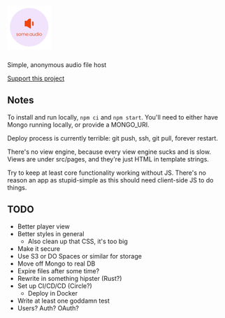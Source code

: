 # [![some.audio](./public/logo-small.png)](https://some.audio)

Simple, anonymous audio file host

[Support this project](https://paypal.me/zacanger)

## Notes

To install and run locally, `npm ci` and `npm start`. You'll need to either have
Mongo running locally, or provide a MONGO_URI.

Deploy process is currently terrible: git push, ssh, git pull, forever restart.

There's no view engine, because every view engine sucks and is slow. Views are
under src/pages, and they're just HTML in template strings.

Try to keep at least core functionality working without JS. There's no reason an
app as stupid-simple as this should need client-side JS to do things.

## TODO

* Better player view
* Better styles in general
  * Also clean up that CSS, it's too big
* Make it secure
* Use S3 or DO Spaces or similar for storage
* Move off Mongo to real DB
* Expire files after some time?
* Rewrite in something hipster (Rust?)
* Set up CI/CD/CD (Circle?)
  * Deploy in Docker
* Write at least one goddamn test
* Users? Auth? OAuth?
